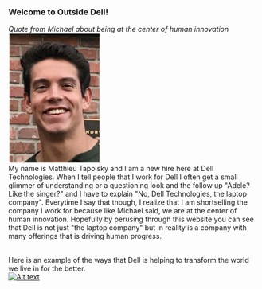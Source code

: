 ### Welcome to Outside Dell!
*Quote from Michael about being at the center of human innovation* <br />
![Image](/photos/matthieu_tapolsky.jpg) <br/>
My name is Matthieu Tapolsky and I am a new hire here at Dell Technologies. When I tell people that I work for Dell I often get a small glimmer of understanding or a questioning look and the follow up "Adele? Like the singer?" and I have to explain "No, Dell Technologies, the laptop company". Everytime I say that though, I realize that I am shortselling the company I work for because like Michael said, we are at the center of human innovation. Hopefully by perusing through this website you can see that Dell is not just "the laptop company" but in reality is a company with many offerings that is driving human progress. <br />
<br />

Here is an example of the ways that Dell is helping to transform the world we live in for the better.<br />
[![Alt text](https://img.youtube.com/vi/cRolZx8gjD8/0.jpg)](https://www.youtube.com/watch?v=cRolZx8gjD8)

